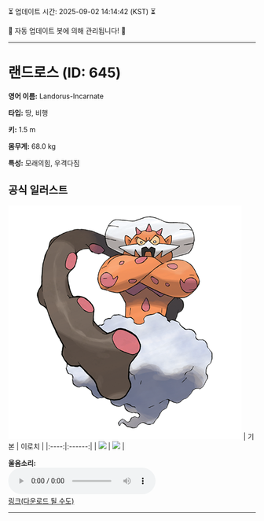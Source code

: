 
⏳ 업데이트 시간: 2025-09-02 14:14:42 (KST) ⏳

🤖 자동 업데이트 봇에 의해 관리됩니다! 🤖

---

# 랜드로스 (ID: 645)
**영어 이름:** Landorus-Incarnate

**타입:** 땅, 비행

**키:** 1.5 m

**몸무게:** 68.0 kg

**특성:** 모래의힘, 우격다짐

## 공식 일러스트
![](https://raw.githubusercontent.com/PokeAPI/sprites/master/sprites/pokemon/other/official-artwork/645.png)
| 기본 | 이로치 |
|:----:|:------:|
| <img src="https://raw.githubusercontent.com/PokeAPI/sprites/master/sprites/pokemon/645.png" width="200"> | <img src="https://raw.githubusercontent.com/PokeAPI/sprites/master/sprites/pokemon/shiny/645.png" width="200"> |

**울음소리:**<br><audio controls src="https://raw.githubusercontent.com/PokeAPI/cries/main/cries/pokemon/latest/645.ogg"></audio><br> [링크(다운로드 될 수도)](https://raw.githubusercontent.com/PokeAPI/cries/main/cries/pokemon/latest/645.ogg)


---
